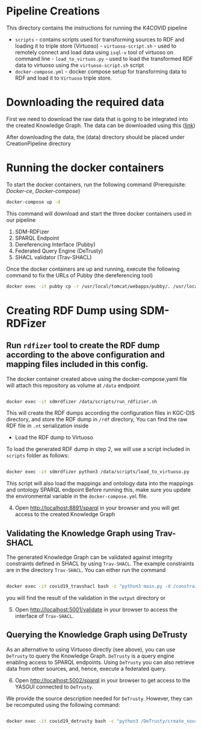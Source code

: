 # Pipeline Creations

This directory contains the instructions for running the K4COVID pipeline

- `scripts` - contains scripts used for transforming sources to RDF and loading it to triple store (Virtuoso)
      - `virtuoso-script.sh`  - used to remotely connect and load data using `isql-v` tool of virtuoso on command line
      - `load_to_virtuos.py` - used to load the transformed RDF data to virtuoso using the `virtuoso-script.sh` script
- `docker-compose.yml` - docker compose setup for transforming data to RDF and load it to `Virtuoso` triple store.

# Downloading the required data

First we need to download the raw data that is going to be integrated into the created Knowledge Graph.
The data can be downloaded using this ([link](https://tib.eu/cloud/s/8Pc8HPCGA6sLnea))

After downloading the data, the (data) directory should be placed under CreationPipeline directory



# Running the docker containers
To start the docker containers, run the following command
(Prerequisite: *Docker-ce*, *Docker-compose*)
```bash
docker-compose up -d
```
This command will download and start the three docker containers used in our pipeline
1) SDM-RDFizer
2) SPARQL Endpoint
3) Dereferencing Interface (Pubby)
4) Federated Query Engine (DeTrusty)
5) SHACL validator (Trav-SHACL)

Once the docker containers are up and running, execute the following command to fix the URLs of Pubby (the dereferencing tool)
```bash
docker exec -it pubby cp -r /usr/local/tomcat/webapps/pubby/. /usr/local/tomcat/webapps/ROOT/

```

# Creating RDF Dump using SDM-RDFizer

## Run `rdfizer` tool to create the RDF dump according to the above configuration and mapping files included in this config.

The docker container created above using the docker-compose.yaml file will attach this repository as volume at `/data` endpoint

```bash

docker exec -it sdmrdfizer /data/scripts/run_rdfizier.sh

```

This will create the RDF dumps according the configuration files in KGC-DIS directory, and store the RDF dump in `/rdf` directory, 
You can find the raw RDF file in `.nt` serialization inside 

- Load the RDF dump to Virtuoso


To load the generated RDF dump in step 2, we will use a script included in `scripts` folder as follows:

```bash

docker exec -it sdmrdfizer python3 /data/scripts/load_to_virtuoso.py

```
This script will also load the mappings and ontology data into the mappings and ontology SPARQL endpoint
Before running this, make sure you update the environmental variable in the `docker-compose.yml` file.



4. Open [http://localhost:8891/sparql](http://localhost:8891/sparql) in your browser and you will get access to the created Knowledge Graph

## Validating the Knowledge Graph using Trav-SHACL
The generated Knowledge Graph can be validated against integrity constraints defined in SHACL by using `Trav-SHACL`.
The example constraints are in the directory `Trav-SHACL`.
You can either run the command

```bash

docker exec -it covid19_travshacl bash -c "python3 main.py -d /constraints http://covid19kg:8890/sparql /output/k4covid_validation/ DFS --heuristics TARGET IN BIG --selective --outputs"

```

you will find the result of the validation in the `output` directory or

5. Open [http://localhost:5001/validate](http://localhost:5001/validate) in your browser to access the interface of `Trav-SHACL`.

## Querying the Knowledge Graph using DeTrusty

As an alternative to using Virtuoso directly (see above), you can use `DeTrusty` to query the Knowledge Graph.
`DeTrusty` is a query engine enabling access to SPARQL endpoints.
Using `DeTrusty` you can also retrieve data from other sources, and, hence, execute a federated query.

6. Open [http://localhost:5002/sparql](http://localhost:5002/sparql) in your browser to get access to the YASGUI connected to `DeTrusty`.

We provide the source description needed for `DeTrusty`. However, they can be recomputed using the following command:

```bash

docker exec -it covid19_detrusty bash -c "python3 /DeTrusty/create_source_description.py && /DeTrusty/Scripts/restart_workers.sh"

```
